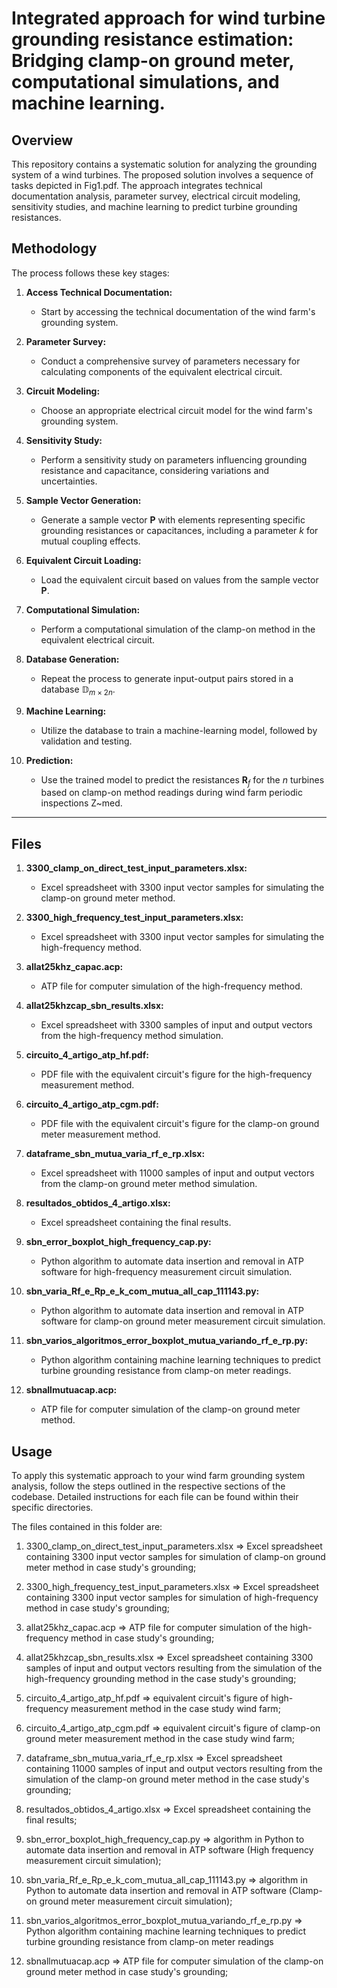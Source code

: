 # Integrated approach for wind turbine grounding resistance estimation: Bridging clamp-on ground meter, computational simulations, and machine learning.

## Overview
This repository contains a systematic solution for analyzing the grounding system of a wind turbines. The proposed solution involves a sequence of tasks depicted in Fig1.pdf. The approach integrates technical documentation analysis, parameter survey, electrical circuit modeling, sensitivity studies, and machine learning to predict turbine grounding resistances.

## Methodology

The process follows these key stages:

1. **Access Technical Documentation:**
   - Start by accessing the technical documentation of the wind farm's grounding system.

2. **Parameter Survey:**
   - Conduct a comprehensive survey of parameters necessary for calculating components of the equivalent electrical circuit.

3. **Circuit Modeling:**
   - Choose an appropriate electrical circuit model for the wind farm's grounding system.

4. **Sensitivity Study:**
   - Perform a sensitivity study on parameters influencing grounding resistance and capacitance, considering variations and uncertainties.

5. **Sample Vector Generation:**
   - Generate a sample vector $\textbf{P}$ with elements representing specific grounding resistances or capacitances, including a parameter $k$ for mutual coupling effects.

6. **Equivalent Circuit Loading:**
   - Load the equivalent circuit based on values from the sample vector $\textbf{P}$.

7. **Computational Simulation:**
   - Perform a computational simulation of the clamp-on method in the equivalent electrical circuit.

8. **Database Generation:**
   - Repeat the process to generate input-output pairs stored in a database $\mathbb{D}_{m\times2n}$.

9. **Machine Learning:**
   - Utilize the database to train a machine-learning model, followed by validation and testing.

10. **Prediction:**
    - Use the trained model to predict the resistances $\textbf{R}_f$ for the $n$ turbines based on clamp-on method readings during wind farm periodic inspections Z~med.

________________________________________________________________________________________________________________________

## Files

1. **3300_clamp_on_direct_test_input_parameters.xlsx:**
   - Excel spreadsheet with 3300 input vector samples for simulating the clamp-on ground meter method.

2. **3300_high_frequency_test_input_parameters.xlsx:**
   - Excel spreadsheet with 3300 input vector samples for simulating the high-frequency method.

3. **allat25khz_capac.acp:**
   - ATP file for computer simulation of the high-frequency method.

4. **allat25khzcap_sbn_results.xlsx:**
   - Excel spreadsheet with 3300 samples of input and output vectors from the high-frequency method simulation.

5. **circuito_4_artigo_atp_hf.pdf:**
   - PDF file with the equivalent circuit's figure for the high-frequency measurement method.

6. **circuito_4_artigo_atp_cgm.pdf:**
   - PDF file with the equivalent circuit's figure for the clamp-on ground meter measurement method.

7. **dataframe_sbn_mutua_varia_rf_e_rp.xlsx:**
   - Excel spreadsheet with 11000 samples of input and output vectors from the clamp-on ground meter method simulation.

8. **resultados_obtidos_4_artigo.xlsx:**
   - Excel spreadsheet containing the final results.

9. **sbn_error_boxplot_high_frequency_cap.py:**
   - Python algorithm to automate data insertion and removal in ATP software for high-frequency measurement circuit simulation.

10. **sbn_varia_Rf_e_Rp_e_k_com_mutua_all_cap_111143.py:**
    - Python algorithm to automate data insertion and removal in ATP software for clamp-on ground meter measurement circuit simulation.

11. **sbn_varios_algoritmos_error_boxplot_mutua_variando_rf_e_rp.py:**
    - Python algorithm containing machine learning techniques to predict turbine grounding resistance from clamp-on meter readings.

12. **sbnallmutuacap.acp:**
    - ATP file for computer simulation of the clamp-on ground meter method.

## Usage

To apply this systematic approach to your wind farm grounding system analysis, follow the steps outlined in the respective sections of the codebase. Detailed instructions for each file can be found within their specific directories.




The files contained in this folder are:

1) 3300_clamp_on_direct_test_input_parameters.xlsx => Excel spreadsheet containing 3300 input vector samples for simulation of clamp-on ground meter method in case study's grounding;

2) 3300_high_frequency_test_input_parameters.xlsx   => Excel spreadsheet containing 3300 input vector samples for simulation of high-frequency method in case study's grounding;

3) allat25khz_capac.acp => ATP file for computer simulation of the high-frequency method in case study's grounding;

4) allat25khzcap_sbn_results.xlsx  => Excel spreadsheet containing 3300 samples of input and output vectors resulting from the simulation of the high-frequency grounding method in the case study's grounding;

6) circuito_4_artigo_atp_hf.pdf => equivalent circuit's figure of high-frequency measurement method in the case study wind farm;

7) circuito_4_artigo_atp_cgm.pdf => equivalent circuit's figure of clamp-on ground meter measurement method in the case study wind farm;

8) dataframe_sbn_mutua_varia_rf_e_rp.xlsx => Excel spreadsheet containing 11000 samples of input and output vectors resulting from the simulation of the clamp-on ground meter method in the case study's grounding;

9) resultados_obtidos_4_artigo.xlsx => Excel spreadsheet containing the final results;

10) sbn_error_boxplot_high_frequency_cap.py => algorithm in Python to automate data insertion and removal in ATP software (High frequency measurement circuit simulation);

11) sbn_varia_Rf_e_Rp_e_k_com_mutua_all_cap_111143.py => algorithm in Python to automate data insertion and removal in ATP software (Clamp-on ground meter measurement circuit simulation);

12) sbn_varios_algoritmos_error_boxplot_mutua_variando_rf_e_rp.py => Python algorithm containing machine learning techniques to predict turbine grounding resistance from clamp-on meter readings

13) sbnallmutuacap.acp => ATP file for computer simulation of the clamp-on ground meter method in case study's grounding;
